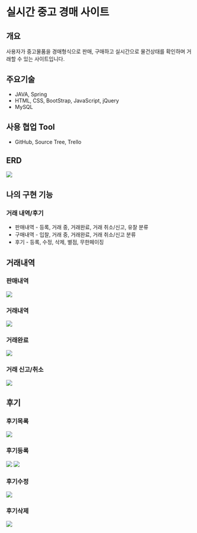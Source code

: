 # 실시간 중고 경매 사이트

## 개요

사용자가 중고물품을 경매형식으로 판매, 구매하고 실시간으로 물건상태를 확인하며 거래할 수 있는 사이트입니다.

## 주요기술

* JAVA, Spring
* HTML, CSS, BootStrap, JavaScript, jQuery
* MySQL

## 사용 협업 Tool

* GitHub, Source Tree, Trello

## ERD

![](profile_images/erdd.PNG)

## 나의 구현 기능

### 거래 내역/후기

* 판매내역 - 등록, 거래 중, 거래완료, 거래 취소/신고, 유찰 분류
* 구매내역 - 입찰, 거래 중, 거래완료, 거래 취소/신고 분류
* 후기 - 등록, 수정, 삭제, 별점, 무한페이징

## 거래내역

### 판매내역

![](profile_images/sale.gif)

### 거래내역

![](profile_images/purchase.gif)

### 거래완료

![](profile_images/completion.gif)

### 거래 신고/취소

![](profile_images/cance_report.gif)

## 후기

### 후기목록
![](profile_images/list.gif)

### 후기등록
![](profile_images/insert1.gif)
![](profile_images/insert2.gif)

### 후기수정

![](profile_images/update.gif)

### 후기삭제

![](profile_images/delete.gif)
